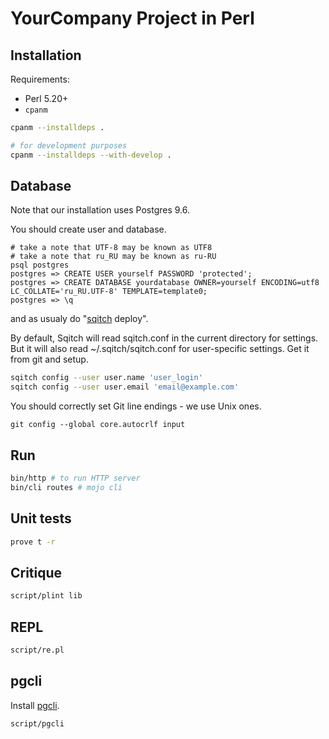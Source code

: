 # YourCompany Project in Perl

## Installation

Requirements:

 *  Perl 5.20+
 *  `cpanm`

```bash
cpanm --installdeps .

# for development purposes
cpanm --installdeps --with-develop .
```

## Database

Note that our installation uses Postgres 9.6.

You should create user and database.

```
# take a note that UTF-8 may be known as UTF8
# take a note that ru_RU may be known as ru-RU
psql postgres
postgres => CREATE USER yourself PASSWORD 'protected';
postgres => CREATE DATABASE yourdatabase OWNER=yourself ENCODING=utf8 LC_COLLATE='ru_RU.UTF-8' TEMPLATE=template0;
postgres => \q
```

and as usualy do "[sqitch](http://sqitch.org/) deploy".

By default, Sqitch will read sqitch.conf in the current directory for settings. But it will also read ~/.sqitch/sqitch.conf for user-specific settings. Get it from git and setup.

```bash
sqitch config --user user.name 'user_login'
sqitch config --user user.email 'email@example.com'
```

You should correctly set Git line endings - we use Unix ones.

```
git config --global core.autocrlf input
```

## Run

```bash
bin/http # to run HTTP server
bin/cli routes # mojo cli
```

## Unit tests

```bash
prove t -r
```

## Critique

```bash
script/plint lib
```

## REPL

```bash
script/re.pl
```

## pgcli

Install [pgcli](http://pgcli.com).

```bash
script/pgcli
```
